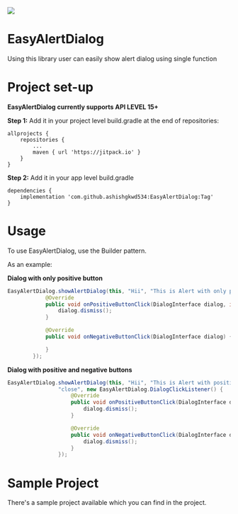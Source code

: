 [![](https://jitpack.io/v/ashishgkwd534/EasyAlertDialog.svg)](https://jitpack.io/#ashishgkwd534/EasyAlertDialog)
# EasyAlertDialog
Using this library user can easily show alert dialog using single function

# Project set-up
**EasyAlertDialog currently supports API LEVEL 15+**

**Step 1:** Add it in your project level build.gradle at the end of repositories:
~~~
allprojects {
	repositories {
		...
		maven { url 'https://jitpack.io' }
	}
}
~~~
**Step 2:** Add it in your app level build.gradle
~~~
dependencies {
	implementation 'com.github.ashishgkwd534:EasyAlertDialog:Tag'
}
~~~

# Usage
To use EasyAlertDialog, use the Builder pattern.

As an example:

**Dialog with only positive button**
```java
EasyAlertDialog.showAlertDialog(this, "Hii", "This is Alert with only positive Button", new EasyAlertDialog.DialogClickListener() {
            @Override
            public void onPositiveButtonClick(DialogInterface dialog, int position) {
                dialog.dismiss();
            }

            @Override
            public void onNegativeButtonClick(DialogInterface dialog) {

            }
        });
```

**Dialog with positive and negative buttons**
```java
EasyAlertDialog.showAlertDialog(this, "Hii", "This is Alert with positive and negative Buttons", "Yes! I did it",
                "close", new EasyAlertDialog.DialogClickListener() {
                    @Override
                    public void onPositiveButtonClick(DialogInterface dialog, int position) {
                        dialog.dismiss();
                    }

                    @Override
                    public void onNegativeButtonClick(DialogInterface dialog) {
                        dialog.dismiss();
                    }
                });
```

# Sample Project
There's a sample project available which you can find in the project.
